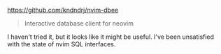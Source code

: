 https://github.com/kndndrj/nvim-dbee

> Interactive database client for neovim

I haven't tried it, but it looks like it might be useful. I've been unsatisfied with the state of nvim SQL interfaces.